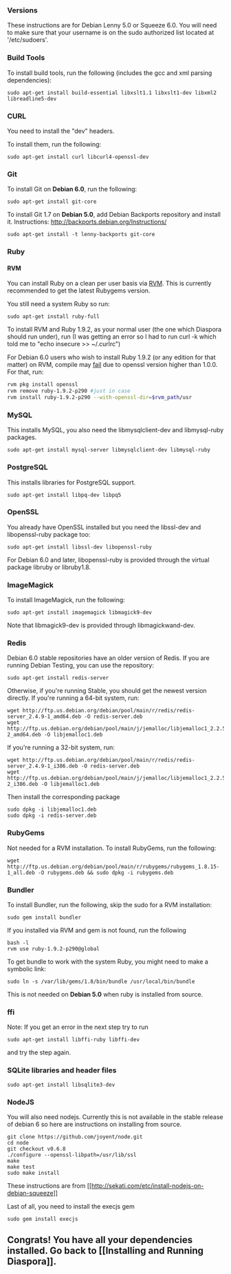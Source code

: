### Versions

These instructions are for Debian Lenny 5.0 or Squeeze 6.0.  You will need to make sure that your username is on the sudo authorized list located at '/etc/sudoers'.

### Build Tools

To install build tools, run the following (includes the gcc and xml parsing dependencies):

    sudo apt-get install build-essential libxslt1.1 libxslt1-dev libxml2 libreadline5-dev

### CURL

You need to install the "dev" headers.

To install them, run the following:

    sudo apt-get install curl libcurl4-openssl-dev

### Git

To install Git on **Debian 6.0**, run the following:

    sudo apt-get install git-core

To install Git 1.7 on **Debian 5.0**, add Debian Backports repository and install it. Instructions: http://backports.debian.org/Instructions/

    sudo apt-get install -t lenny-backports git-core


### Ruby

#### RVM

You can install Ruby on a clean per user basis via [RVM](https://rvm.io/). This is currently recommended to get the latest Rubygems version.

You still need a system Ruby so run:

    sudo apt-get install ruby-full

To install RVM and Ruby 1.9.2, as your normal user (the one which Diaspora should run under), run (I was getting an error so I had to run curl -k which told me to "echo insecure >> ~/.curlrc")

For Debian 6.0 users who wish to install Ruby 1.9.2 (or any edition for that matter) on RVM, compile may [fail](https://rvm.beginrescueend.com/packages/openssl/) due to openssl version higher than 1.0.0. For that, run:

```bash
rvm pkg install openssl
rvm remove ruby-1.9.2-p290 #just in case
rvm install ruby-1.9.2-p290 --with-openssl-dir=$rvm_path/usr
```


### MySQL

This installs MySQL, you also need the libmysqlclient-dev and libmysql-ruby packages.

    sudo apt-get install mysql-server libmysqlclient-dev libmysql-ruby


### PostgreSQL

This installs libraries for PostgreSQL support.

    sudo apt-get install libpq-dev libpq5

### OpenSSL

You already have OpenSSL installed but you need the libssl-dev and libopenssl-ruby package too:

    sudo apt-get install libssl-dev libopenssl-ruby

For Debian 6.0 and later, libopenssl-ruby is provided through the virtual package libruby or libruby1.8.

### ImageMagick

To install ImageMagick, run the following:

    sudo apt-get install imagemagick libmagick9-dev

Note that libmagick9-dev is provided through libmagickwand-dev.

### Redis

Debian 6.0 stable repositories have an older version of Redis.  If you are running Debian Testing, you can use the repository:

    sudo apt-get install redis-server

Otherwise, if you're running Stable, you should get the newest version directly.  If you're running a 64-bit system, run:

    wget http://ftp.us.debian.org/debian/pool/main/r/redis/redis-server_2.4.9-1_amd64.deb -O redis-server.deb
    wget http://ftp.us.debian.org/debian/pool/main/j/jemalloc/libjemalloc1_2.2.5-2_amd64.deb -O libjemalloc1.deb

If you're running a 32-bit system, run:

    wget http://ftp.us.debian.org/debian/pool/main/r/redis/redis-server_2.4.9-1_i386.deb -O redis-server.deb
    wget http://ftp.us.debian.org/debian/pool/main/j/jemalloc/libjemalloc1_2.2.5-2_i386.deb -O libjemalloc1.deb

Then install the corresponding package
 
    sudo dpkg -i libjemalloc1.deb
    sudo dpkg -i redis-server.deb

### RubyGems

Not needed for a RVM installation.
To install RubyGems, run the following:

    wget http://ftp.us.debian.org/debian/pool/main/r/rubygems/rubygems_1.8.15-1_all.deb -O rubygems.deb && sudo dpkg -i rubygems.deb


### Bundler

To install Bundler, run the following, skip the sudo for a RVM installation:

    sudo gem install bundler 

If you installed via RVM and gem is not found, run the following

    bash -l
    rvm use ruby-1.9.2-p290@global

To get bundle to work with the system Ruby, you might need to make a symbolic link:

    sudo ln -s /var/lib/gems/1.8/bin/bundle /usr/local/bin/bundle

This is not needed on **Debian 5.0** when ruby is installed from source.


### ffi

Note: If you get an error in the next step try to run

    sudo apt-get install libffi-ruby libffi-dev

and try the step again.

### SQLite libraries and header files

    sudo apt-get install libsqlite3-dev

### NodeJS

You will also need nodejs. Currently this is not available in the stable release of debian 6 so here are instructions on installing from source.

    git clone https://github.com/joyent/node.git
    cd node
    git checkout v0.6.8
    ./configure --openssl-libpath=/usr/lib/ssl
    make
    make test
    sudo make install

These instructions are from [[http://sekati.com/etc/install-nodejs-on-debian-squeeze]]

Last of all, you need to install the execjs gem

    sudo gem install execjs


## Congrats! You have all your dependencies installed. Go back to [[Installing and Running Diaspora]].